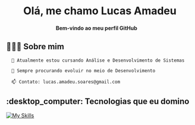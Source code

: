 <h1 align="center">Olá, me chamo Lucas Amadeu
<h4 align="center"> Bem-vindo ao meu perfil GitHub <img src="https://user-images.githubusercontent.com/42378118/110234147-e3259600-7f4e-11eb-95be-0c4047144dea.gif" width="15"><br>

<h2 align="left">👨🏻‍💻 Sobre mim</h2>
<p>

      🌱 Atualmente estou cursando Análise e Desenvolvimento de Sistemas 
      
      🚀 Sempre procurando evoluir no meio de Desenvolvimento 
      
      📫 Contato: lucas.amadeu.soares@gmail.com 
 </p>
  
<h2 align="left">:desktop_computer: Tecnologias que eu domino</h2>

 [![My Skills](https://skillicons.dev/icons?i=js,ts,react,angular,go,git)](https://skillicons.dev)
